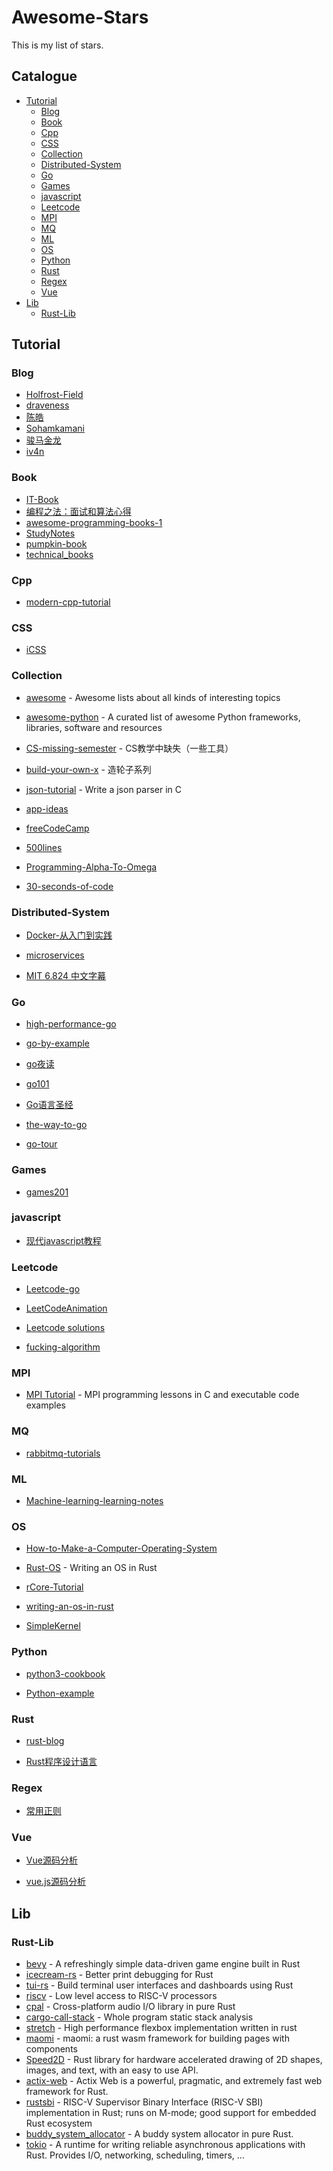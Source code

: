 # Awesome-Stars
This is my list of stars.

## Catalogue

- [Tutorial](#Tutorial)
    - [Blog](#Blog)
    - [Book](#Book)
    - [Cpp](#Cpp)
    - [CSS](#CSS)
    - [Collection](#Collection)
    - [Distributed-System](#Distributed-System)
    - [Go](#Go)
    - [Games](Games)
    - [javascript](#javascript)
    - [Leetcode](#Leetcode)
    - [MPI](#MPI)
    - [MQ](#MQ)
    - [ML](#ML)
    - [OS](#OS)
    - [Python](#Python)
    - [Rust](#Rust)
    - [Regex](#Regex)
    - [Vue](#Vue)
- [Lib](#Lib)
    - [Rust-Lib](#Rust-Lib)



## Tutorial

### Blog

- [Holfrost-Field](https://github.com/halfrost/Halfrost-Field)
- [draveness](https://draveness.me)
- [陈皓](https://coolshell.cn/haoel)
- [Sohamkamani](https://www.sohamkamani.com/blog)
- [骏马金龙](https://www.junmajinlong.com/)
- [iv4n](https://iv4n.cc/)

### Book

- [IT-Book](https://github.com/XiangLinPro/IT_book)
- [编程之法：面试和算法心得](https://github.com/julycoding/The-Art-Of-Programming-By-July)
- [awesome-programming-books-1](https://github.com/hongye612430/awesome-programming-books-1)
- [StudyNotes](https://github.com/krislinzhao/StudyNotes)
- [pumpkin-book](https://github.com/datawhalechina/pumpkin-book)
- [technical_books](https://github.com/TIM168/technical_books)

### Cpp

- [modern-cpp-tutorial](https://github.com/changkun/modern-cpp-tutorial)

### CSS

- [iCSS](https://github.com/chokcoco/iCSS)

### Collection

- [awesome](https://github.com/sindresorhus/awesome) - Awesome lists about all kinds of interesting topics

- [awesome-python](https://github.com/vinta/awesome-python) - A curated list of awesome Python frameworks, libraries, software and resources

- [CS-missing-semester](https://github.com/missing-semester-cn/missing-semester-cn.github.io) - CS教学中缺失（一些工具）
- [build-your-own-x](https://github.com/danistefanovic/build-your-own-x) - 造轮子系列
- [json-tutorial](https://github.com/miloyip/json-tutorial) - Write a json parser in C

- [app-ideas](https://github.com/florinpop17/app-ideas)

- [freeCodeCamp](https://github.com/freeCodeCamp/freeCodeCamp)

- [500lines](https://github.com/aosabook/500lines)

- [Programming-Alpha-To-Omega](https://github.com/justjavac/Programming-Alpha-To-Omega)

- [30-seconds-of-code](https://github.com/30-seconds/30-seconds-of-code)

### Distributed-System

- [Docker-从入门到实践](https://github.com/yeasy/docker_practice)

- [microservices](https://github.com/DocsHome/microservices)

- [MIT 6.824 中文字幕](https://github.com/ivanallen/thor)

### Go

- [high-performance-go](https://github.com/geektutu/high-performance-go)

- [go-by-example](https://github.com/gobyexample-cn/gobyexample)

- [go夜读](https://github.com/talkgo/night)

- [go101](https://github.com/golang101/golang101)

- [Go语言圣经](https://github.com/golang-china/gopl-zh)

- [the-way-to-go](https://github.com/unknwon/the-way-to-go_ZH_CN)

- [go-tour](https://github.com/Go-zh/tour)

### Games

- [games201](https://github.com/taichi-dev/games201)

### javascript

- [现代javascript教程](https://github.com/javascript-tutorial/zh.javascript.info)

### Leetcode

- [Leetcode-go](https://github.com/halfrost/LeetCode-Go)

- [LeetCodeAnimation](https://github.com/MisterBooo/LeetCodeAnimation)

- [Leetcode solutions](https://github.com/doocs/leetcode)

- [fucking-algorithm](https://github.com/labuladong/fucking-algorithm)

### MPI

- [MPI Tutorial](https://github.com/mpitutorial/mpitutorial) - MPI programming lessons in C and executable code examples

### MQ

- [rabbitmq-tutorials](https://github.com/rabbitmq/rabbitmq-tutorials)

### ML

- [Machine-learning-learning-notes](https://github.com/Vay-keen/Machine-learning-learning-notes)

### OS

- [How-to-Make-a-Computer-Operating-System](https://github.com/SamyPesse/How-to-Make-a-Computer-Operating-System)

- [Rust-OS](https://github.com/phil-opp/blog_os) - Writing an OS in Rust

- [rCore-Tutorial](https://github.com/rcore-os/rCore-Tutorial)

- [writing-an-os-in-rust](https://github.com/rustcc/writing-an-os-in-rust)

- [SimpleKernel](https://github.com/Simple-XX/SimpleKernel)

### Python

- [python3-cookbook](https://github.com/yidao620c/python3-cookbook)

- [Python-example](https://github.com/geekcomputers/Python)

### Rust

- [rust-blog](https://github.com/pretzelhammer/rust-blog)

- [Rust程序设计语言](https://github.com/KaiserY/trpl-zh-cn)

### Regex

- [常用正则](https://github.com/cdoco/common-regex)

### Vue

- [Vue源码分析](https://github.com/qq281113270/vue)

- [vue.js源码分析](https://github.com/ustbhuangyi/vue-analysis)





## Lib

### Rust-Lib

- [bevy](https://github.com/bevyengine/bevy) - A refreshingly simple data-driven game engine built in Rust
- [icecream-rs](https://github.com/chang/icecream-rs) - Better print debugging for Rust
- [tui-rs](https://github.com/fdehau/tui-rs) - Build terminal user interfaces and dashboards using Rust
- [riscv](https://github.com/rust-embedded/riscv) - Low level access to RISC-V processors
- [cpal](https://github.com/RustAudio/cpal) - Cross-platform audio I/O library in pure Rust
- [cargo-call-stack](https://github.com/japaric/cargo-call-stack) - Whole program static stack analysis
- [stretch](https://github.com/vislyhq/stretch) - High performance flexbox implementation written in rust
- [maomi](https://github.com/LastLeaf/maomi) - maomi: a rust wasm framework for building pages with components
- [Speed2D](https://github.com/QuantumBadger/Speedy2D) - Rust library for hardware accelerated drawing of 2D shapes, images, and text, with an easy to use API.
- [actix-web](https://github.com/actix/actix-web) - Actix Web is a powerful, pragmatic, and extremely fast web framework for Rust.
- [rustsbi](https://github.com/luojia65/rustsbi) - RISC-V Supervisor Binary Interface (RISC-V SBI) implementation in Rust; runs on M-mode; good support for embedded Rust ecosystem
- [buddy_system_allocator](https://github.com/rcore-os/buddy_system_allocator) - A buddy system allocator in pure Rust.
- [tokio](https://github.com/tokio-rs/tokio) - A runtime for writing reliable asynchronous applications with Rust. Provides I/O, networking, scheduling, timers, ...